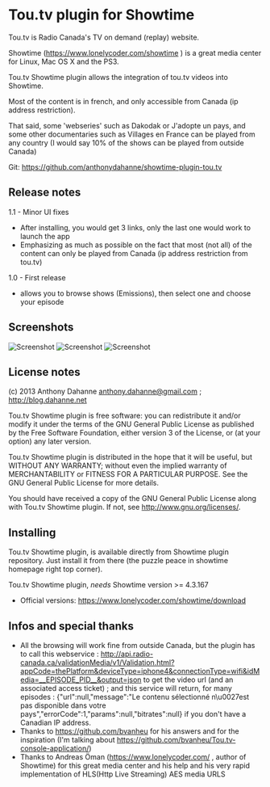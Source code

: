 Tou.tv plugin for Showtime
============================

Tou.tv is Radio Canada's TV on demand (replay) website.

Showtime (https://www.lonelycoder.com/showtime ) is a great media center for Linux, Mac OS X and the PS3.

Tou.tv Showtime plugin allows the integration of tou.tv videos into Showtime.

Most of the content is in french, and only accessible from Canada (ip address restriction).

That said, some 'webseries' such as Dakodak or J'adopte un pays, and some other documentaries such as Villages en France can be played from any country (I would say 10% of the shows can be played from outside Canada)


Git: https://github.com/anthonydahanne/showtime-plugin-tou.tv

## Release notes

1.1 - Minor UI fixes
-  After installing, you would get 3 links, only the last one would work to launch the app
-  Emphasizing as much as possible on the fact that most (not all) of the content can only be played from Canada (ip address restriction from tou.tv)

1.0 - First release

-  allows you to browse shows (Emissions), then select one and choose your episode

## Screenshots

![Screenshot](https://raw.github.com/anthonydahanne/showtime-plugin-tou.tv/master/screenshots/tou.tv-homescreen.png "home")
![Screenshot](https://raw.github.com/anthonydahanne/showtime-plugin-tou.tv/master/screenshots/tou.tv-list-of-shows.png "list of shows")
![Screenshot](https://raw.github.com/anthonydahanne/showtime-plugin-tou.tv/master/screenshots/tou.tv-list-of-episodes.png "list of episodes")

## License notes

(c) 2013 Anthony Dahanne [anthony.dahanne@gmail.com](mailto:anthony.dahanne@gmail.com) ; http://blog.dahanne.net


Tou.tv Showtime plugin is free software: you can redistribute it and/or modify
it under the terms of the GNU General Public License as published by
the Free Software Foundation, either version 3 of the License, or
(at your option) any later version.

Tou.tv Showtime plugin is distributed in the hope that it will be useful,
but WITHOUT ANY WARRANTY; without even the implied warranty of
MERCHANTABILITY or FITNESS FOR A PARTICULAR PURPOSE.  See the
GNU General Public License for more details.

You should have received a copy of the GNU General Public License
along with Tou.tv Showtime plugin.  If not, see http://www.gnu.org/licenses/.

## Installing

Tou.tv Showtime plugin, is available directly from Showtime plugin repository. Just install it from there (the puzzle peace in showtime homepage right top corner).

Tou.tv Showtime plugin, *needs* Showtime version >= 4.3.167

- Official versions: https://www.lonelycoder.com/showtime/download

## Infos and special thanks

-  All the browsing will work fine from outside Canada, but the plugin has to call this webservice : http://api.radio-canada.ca/validationMedia/v1/Validation.html?appCode=thePlatform&deviceType=iphone4&connectionType=wifi&idMedia=__EPISODE_PID__&output=json to get the video url (and an associated access ticket) ; and this service will return, for many episodes : {"url":null,"message":"Le contenu sélectionné n\u0027est pas disponible dans votre pays","errorCode":1,"params":null,"bitrates":null} if you don't have a Canadian IP address.
-  Thanks to https://github.com/bvanheu for his answers and for the inspiration (I'm talking  about https://github.com/bvanheu/Tou.tv-console-application/)
-  Thanks to Andreas Öman (https://www.lonelycoder.com/ , author of Showtime) for this great media center and his help and his very rapid implementation of HLS(Http Live Streaming) AES media URLS
